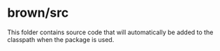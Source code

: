 # brown/src

This folder contains source code that will automatically be added to the classpath when
the package is used.
